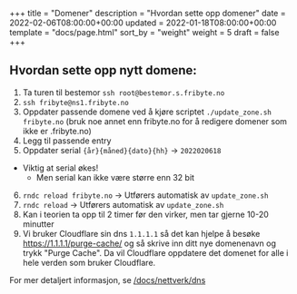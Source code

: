 +++
title = "Domener"
description = "Hvordan sette opp domener"
date = 2022-02-06T08:00:00+00:00
updated = 2022-01-18T08:00:00+00:00
template = "docs/page.html"
sort_by = "weight"
weight = 5
draft = false
+++

## Hvordan sette opp nytt domene:

1. Ta turen til bestemor `ssh root@bestemor.s.fribyte.no`
2. `ssh fribyte@ns1.fribyte.no`
3. Oppdater passende domene ved å kjøre scriptet `./update_zone.sh fribyte.no` (bruk noe annet enn fribyte.no for å redigere domener som ikke er .fribyte.no)
4. Legg til passende entry
5. Oppdater serial `{år}{måned}{dato}{hh}` -> `2022020618`

- Viktig at serial økes!
  - Men serial kan ikke være større enn 32 bit

6. `rndc reload fribyte.no` -> Utførers automatisk av `update_zone.sh`
7. `rndc reload` -> Utførers automatisk av `update_zone.sh`
8. Kan i teorien ta opp til 2 timer før den virker, men tar gjerne 10-20
   minutter
9. Vi bruker Cloudflare sin dns `1.1.1.1` så det kan hjelpe å besøke
   https://1.1.1.1/purge-cache/ og så skrive inn ditt nye domenenavn og trykk
   "Purge Cache". Da vil Cloudflare oppdatere det domenet for alle i hele verden
   som bruker Cloudflare.

For mer detaljert informasjon, se [/docs/nettverk/dns](/docs/nettverk/dns)
